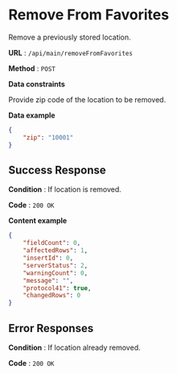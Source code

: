 # Remove From Favorites

Remove a previously stored location.

**URL** : `/api/main/removeFromFavorites`

**Method** : `POST`

**Data constraints**

Provide zip code of the location to be removed.

**Data example**

```json
{
    "zip": "10001"
}
```

## Success Response

**Condition** : If location is removed.

**Code** : `200 OK`

**Content example**

```json
{
    "fieldCount": 0,
    "affectedRows": 1,
    "insertId": 0,
    "serverStatus": 2,
    "warningCount": 0,
    "message": "",
    "protocol41": true,
    "changedRows": 0
}
```

## Error Responses

**Condition** : If location already removed.

**Code** : `200 OK`
